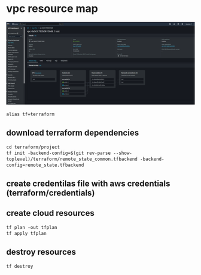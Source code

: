 # vpc resource map
![aws vpc resource map](./aws-vpc.png)


```console
alias tf=terraform
```
## download terraform dependencies
```console
cd terraform/project
tf init -backend-config=$(git rev-parse --show-toplevel)/terraform/remote_state_common.tfbackend -backend-config=remote_state.tfbackend
```

## create credentilas file with aws credentials (terraform/credentials)

## create cloud resources
```console
tf plan -out tfplan
tf apply tfplan
```

## destroy resources
```console
tf destroy
```
